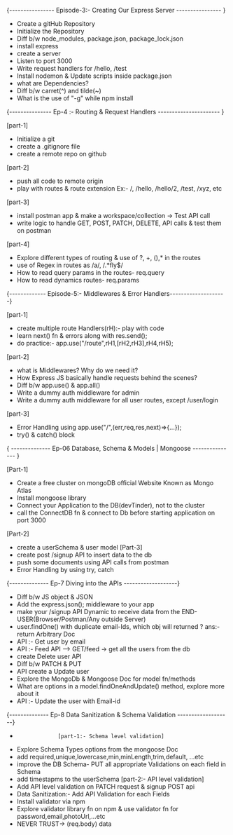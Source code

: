 {---------------- Episode-3:- Creating Our Express Server ---------------- }

- Create a gitHub Repository
- Initialize the Repository
- Diff b/w node_modules, package.json, package_lock.json
- install express
- create a server
- Listen to port 3000
- Write request handlers for /hello, /test
- Install nodemon & Update scripts inside package.json
- what are Dependencies?
- Diff b/w carret(^) and tilde(~)
- What is the use of "-g" while npm install

{--------------- Ep-4 :- Routing & Request Handlers ---------------------- }

[part-1]

- Initialize a git
- create a .gitignore file
- create a remote repo on github

[part-2]

- push all code to remote origin
- play with routes & route extension Ex:- /, /hello, /hello/2, /test, /xyz, etc

[part-3]

- install postman app & make a workspace/collection -> Test API call
- write logic to handle GET, POST, PATCH, DELETE, API calls & test them on postman

[part-4]

- Explore different types of routing & use of ?, +, (),* in the routes
- use of Regex in routes as /a/, /.*fly$/
- How to read query params in the routes- req.query
- How to read dynamics routes- req.params

{------------- Episode-5:- Middlewares & Error Handlers--------------------}

[part-1]

- create multiple route Handlers(rH):- play with code
- learn next() fn & errors along with res.send();
- do practice:- app.use("/route",rH1,[rH2,rH3],rH4,rH5);

[part-2]

- what is Middlewares? Why do we need it?
- How Express JS basically handle requests behind the scenes?
- Diff b/w app.use() & app.all()
- Write a dummy auth middleware for admin
- Write a dummy auth middleware for all user routes, except /user/login
 
   
[part-3]
- Error Handling using app.use("/",(err,req,res,next)=>{...});
- try() & catch() block

{ -------------- Ep-06 Database, Schema & Models | Mongoose --------------- }

[Part-1]
- Create a free cluster on mongoDB official Website Known as Mongo Atlas
- Install mongoose library
- Connect your Application to the DB(devTinder), not to the cluster
- call the ConnectDB fn & connect to Db before starting application on port 3000

[Part-2]
- create a userSchema & user model
[Part-3]
- create post /signup API to insert data to the db
- push some documents using API calls from postman
- Error Handling by using try, catch

{--------------  Ep-7 Diving into the APIs  -------------------}

- Diff b/w JS object & JSON
- Add the express.json(); middleware to your app
- make your /signup API Dynamic to receive data from the END-USER(Browser/Postman/Any outside Server)
- user.findOne() with duplicate email-Ids, which obj will returned ? ans:- return Arbitrary Doc
- API :- Get user by email
- API :- Feed API --> GET/feed -> get all the users from the db
- create Delete user API
- Diff b/w PATCH & PUT
- API create a Update user
- Explore the MongoDb & Mongoose Doc for model fn/methods
- What are options in a model.findOneAndUpdate() method, explore more about it
- API :- Update the user with Email-id

{--------------  Ep-8  Data Sanitization & Schema Validation  -------------------}
-                  [part-1:- Schema level validation]
- Explore Schema Types options from the mongoose Doc
- add required,unique,lowercase,min,minLength,trim,default, ...etc
- improve the DB Schema- PUT all appropriate Validations on each field in Schema
- add timestapms to the userSchema
                     [part-2:- API level validation]
- Add API level validation on PATCH request & signup POST api
- Data Sanitization:- Add API Validation for each Fields
- Install validator via npm
- Explore validator library fn on npm & use validator fn for password,email,photoUrl,...etc
- NEVER TRUST-> (req.body) data